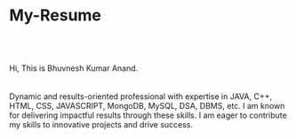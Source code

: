 # My-Resume
<br><br><br>
Hi, This is Bhuvnesh Kumar Anand.
<br><br><br>
Dynamic and results-oriented professional with expertise in JAVA, C++, HTML, CSS, JAVASCRIPT, MongoDB, MySQL, DSA, DBMS, etc. I am known for delivering impactful results through these skills. I am eager to contribute my skills to innovative projects and drive success.
